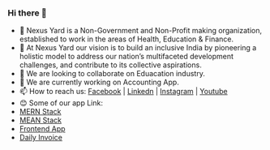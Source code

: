 ### Hi there 👋

<!--
**nexusyard/nexusyard** is a ✨ _special_ ✨ repository because its `README.md` (this file) appears on your GitHub profile.
-->
- 🌱 Nexus Yard is a Non-Government and Non-Profit making organization, established to work in the areas of Health, Education & Finance.
- 💬 At Nexus Yard our vision is to build an inclusive India by pioneering a holistic model to address our nation’s multifaceted development challenges, and contribute to its collective aspirations.
- 👯 We are looking to collaborate on Eduacation industry.
- 🔭 We are currently working on Accounting App.
- 📫 How to reach us: [Facebook](https://www.facebook.com/nexuusyard/) | [Linkedn](https://www.linkedin.com/company/nexus-yard/) | [Instagram](https://www.instagram.com/nexusyard/) | [Youtube](https://www.youtube.com/@nexusyard)
- :blush: Some of our app Link:
- [MERN Stack](https://play.google.com/store/apps/details?id=com.full_education)
- [MEAN Stack](https://play.google.com/store/apps/details?id=com.mean_stack)
- [Frontend App](https://play.google.com/store/apps/details?id=com.frontend_education)
- [Daily Invoice](https://play.google.com/store/apps/details?id=com.daily_invoice)
